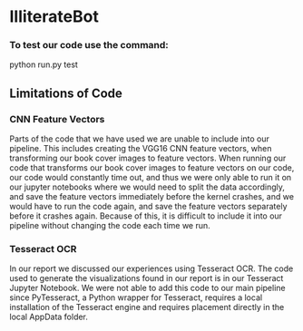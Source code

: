 # IlliterateBot


### To test our code use the command:

python run.py test


## Limitations of Code 

### CNN Feature Vectors
Parts of the code that we have used we are unable to include into our pipeline. 
This includes creating the VGG16 CNN feature vectors, when transforming our book cover images
to feature vectors. When running our code that transforms our book cover images to feature vectors on our code, 
our code would constantly time out, and thus we were only able to run it on our jupyter notebooks where we
would need to split the data accordingly, and save the feature vectors immediately before the kernel crashes, 
and we would have to run the code again, and save the feature vectors separately before it crashes again. Because of
this, it is difficult to include it into our pipeline without changing the code each time we run. 



### Tesseract OCR
In our report we discussed our experiences using Tesseract OCR. The code used to generate the visualizations found in our report is in our Tesseract Jupyter Notebook. 
We were not able to add this code to our main pipeline since PyTesseract, a Python wrapper for Tesseract, requires a local installation of the Tesseract engine and requires placement directly
in the local AppData folder.


